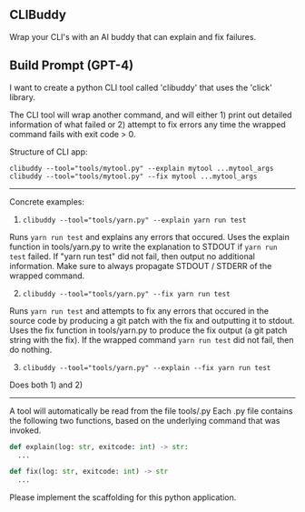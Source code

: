 ## CLIBuddy

Wrap your CLI's with an AI buddy that can explain and fix failures.

## Build Prompt (GPT-4)

I want to create a python CLI tool called 'clibuddy' that uses the 'click' library.

The CLI tool will wrap another command, and will either 1) print out detailed information of what failed or 2) attempt to fix errors any time the wrapped command fails with exit code > 0.

Structure of CLI app:
```
clibuddy --tool="tools/mytool.py" --explain mytool ...mytool_args
clibuddy --tool="tools/mytool.py" --fix mytool ...mytool_args
```

---

Concrete examples:

1) `clibuddy --tool="tools/yarn.py" --explain yarn run test`

Runs `yarn run test` and explains any errors that occured. Uses the explain function in tools/yarn.py to write the explanation to STDOUT if `yarn run test` failed. If "yarn run test" did not fail, then output no additional information. Make sure to always propagate STDOUT / STDERR of the wrapped command.

2) `clibuddy --tool="tools/yarn.py" --fix yarn run test`

Runs `yarn run test` and attempts to fix any errors that occured in the source code by producing a git patch with the fix and outputting it to stdout. Uses the fix function in tools/yarn.py to produce the fix output (a git patch string with the fix). If the wrapped command `yarn run test` did not fail, then do nothing.

3) `clibuddy --tool="tools/yarn.py" --explain --fix yarn run test`

Does both 1) and 2)

---

A tool will automatically be read from the file tools/<tool>.py
Each <tool>.py file contains the following two functions, based on the underlying command that was invoked.

```python
def explain(log: str, exitcode: int) -> str:
  ...

def fix(log: str, exitcode: int) -> str
  ...
```

Please implement the scaffolding for this python application.